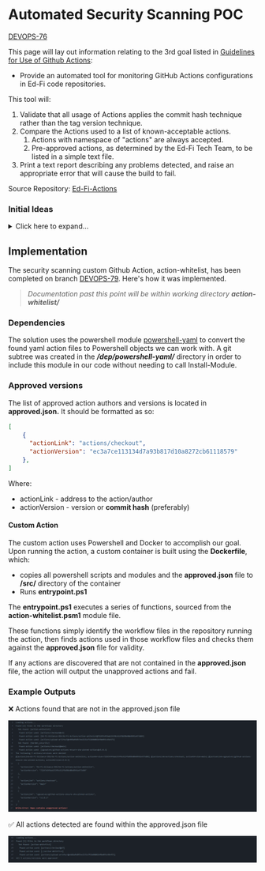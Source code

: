 # Automated Security Scanning POC

[DEVOPS-76](https://tracker.ed-fi.org/browse/DEVOPS-76?src=confmacro)

This page will lay out information relating to the 3rd goal listed in
[Guidelines for Use of Github
Actions](../guidelines-for-use-of-github-actions.md):

- Provide an automated tool for monitoring GitHub Actions configurations in
  Ed-Fi code repositories.

This tool will:

1. Validate that all usage of Actions applies the commit hash technique rather
   than the tag version technique.
2. Compare the Actions used to a list of known-acceptable actions.
   1. Actions with namespace of "actions" are always accepted.
   2. Pre-approved actions, as determined by the Ed-Fi Tech Team, to be listed
      in a simple text file.
3. Print a text report describing any problems detected, and raise an
   appropriate error that will cause the build to fail.

Source Repository:
[Ed-Fi-Actions](https://github.com/Ed-Fi-Alliance-OSS/Ed-Fi-Actions)

### Initial Ideas

<details>
  <summary>Click here to expand...</summary>

### 1. Commit Hash Validation

- [pin-github-action](https://github.com/mheap/pin-github-action)
  [tool](https://michaelheap.com/improve-your-github-actions-security/)
- [ensure-sha-pinned-actions](https://github.com/zgosalvez/github-actions-ensure-sha-pinned-actions)
  [action](https://github.com/marketplace/actions/ensure-sha-pinned-actions) -
  [post](https://michaelheap.com/ensure-github-actions-pinned-sha/)
  - allowlist: The list of owners or repositories that will be ignored and will
    not throw an error.
    - "actions"
  - This action will throw an error if it finds GitHub Actions that are not
    pinned to full length commit SHAs.
    ![](../../../static/img/continuous-integration/image2022-3-18_9-59-31.png)

### 2. Only allow known actions

Criteria:

- This action will throw an error if it finds GitHub Actions that are not on the
  list of approved authors.

Solutions:

- Github Action Policies:
  - You can disable all workflows for an organization [or set a policy that
    configures which actions can be used in an
    organization.](https://docs.github.com/en/organizations/managing-organization-settings/disabling-or-limiting-github-actions-for-your-organization#allowing-specific-actions-to-run)
  - ![](../../../static/img/continuous-integration/image2022-3-14_12-17-10.png)
  - **Allow actions created by GitHub:**
    - You can allow all actions created by GitHub to be used by workflows.
      Actions created by GitHub are located in the actions and github
      organizations.
  - **Allow Marketplace actions by verified creators:**
    - You can allow all GitHub Marketplace actions created by verified creators
      to be used by workflows. When GitHub has verified the creator of the
      action as a partner organization, the verified badge is displayed next to
      the action in GitHub Marketplace.
  - Further security options for Actions:
    - [https://docs.github.com/en/repositories/managing-your-repositorys-settings-and-features/enabling-features-for-your-repository/managing-github-actions-settings-for-a-repository](https://docs.github.com/en/repositories/managing-your-repositorys-settings-and-features/enabling-features-for-your-repository/managing-github-actions-settings-for-a-repository)
    - [https://docs.github.com/en/organizations/managing-organization-settings/disabling-or-limiting-github-actions-for-your-organization#configuring-required-approval-for-workflows-from-public-forks](https://docs.github.com/en/organizations/managing-organization-settings/disabling-or-limiting-github-actions-for-your-organization#configuring-required-approval-for-workflows-from-public-forks)
    - [https://docs.github.com/en/actions/security-guides/security-hardening-for-github-actions](https://docs.github.com/en/actions/security-guides/security-hardening-for-github-actions)
    - [https://securitylab.github.com/research/github-actions-preventing-pwn-requests/](https://securitylab.github.com/research/github-actions-preventing-pwn-requests/)

### 3. Text Report

Criteria:

- Action should print a text report describing any problems detected, and raise
  an appropriate error that will cause the build to fail

Solutions:

- For hashes,
  [ensure-sha-pinned-actions](https://github.com/zgosalvez/github-actions-ensure-sha-pinned-actions)
  will throw an error if it finds GitHub Actions that are not pinned to full
  length commit SHAs
- For unapproved authors, Github Action Policies should automatically fail the
  build if an action is not on the list
- The above solutions will fail the build if their criteria is not met, but will
  not print out a singular report.

</details>

## Implementation

The security scanning custom Github Action, action-whitelist, has been completed
on branch
[DEVOPS-79](https://github.com/Ed-Fi-Alliance-OSS/Ed-Fi-Actions/tree/DEVOPS-79).
Here's how it was implemented.

> _Documentation past this point will be within working directory
> **action-whitelist/**_

### Dependencies

The solution uses the powershell module
[powershell-yaml](https://github.com/cloudbase/powershell-yaml) to convert the
found yaml action files to Powershell objects we can work with. A git subtree
was created in the **_/dep/powershell-yaml/_** directory in order to include
this module in our code without needing to call Install-Module.

### Approved versions

The list of approved action authors and versions is located in
**approved.json.** It should be formatted as so:

```json
[
    {
      "actionLink": "actions/checkout",
      "actionVersion": "ec3a7ce113134d7a93b817d10a8272cb61118579"
    },
]
```

Where:

- actionLink - address to the action/author
- actionVersion - version or **commit hash** (preferably)

#### Custom Action

The custom action uses Powershell and Docker to accomplish our goal. Upon
running the action, a custom container is built using the **Dockerfile**, which:

- copies all powershell scripts and modules and the **approved.json** file to
  **/src/** directory of the container
- Runs **entrypoint.ps1**

The **entrypoint.ps1** executes a series of functions, sourced from the
**action-whitelist.psm1** module file.

These functions simply identify the workflow files in the repository running the
action, then finds actions used in those workflow files and checks them against
the **approved.json** file for validity.

If any actions are discovered that are not contained in the **approved.json**
file, the action will output the unapproved actions and fail.

### Example Outputs

❌ Actions found that are not in the approved.json file

![](../../../static/img/continuous-integration/image2022-3-22_15-25-41.png)

✅ All actions detected are found within the approved.json file

![](../../../static/img/continuous-integration/image2022-3-22_15-26-5.png)
